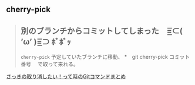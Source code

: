 ## cherry-pick

> ## 別のブランチからコミットしてしまった　=͟͟͞͞⊂( ’ω’ )=͟͟͞͞⊃ ﾎﾞﾎﾞｯ
>
> `cherry-pick`
> 予定していたブランチに移動、
> *　git cherry-pick コミット番号　
> で取って来れる。

[さっきの取り消したい！って時のGitコマンドまとめ](https://qiita.com/kansiho/items/2bacecdb95d752cb38b7)
